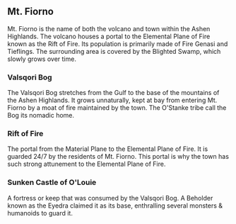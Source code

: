 ## Mt. Fiorno

Mt. Fiorno is the name of both the volcano and town within the Ashen Highlands. The volcano houses a portal to the Elemental Plane of Fire known as the Rift of Fire. Its population is primarily made of Fire Genasi and Tieflings. The surrounding area is covered by the Blighted Swamp, which slowly grows over time.

### Valsqori Bog

The Valsqori Bog stretches from the Gulf to the base of the mountains of the Ashen Highlands. It grows unnaturally, kept at bay from entering Mt. Fiorno by a moat of fire maintained by the town. The O'Stanke tribe call the Bog its nomadic home.

### Rift of Fire

The portal from the Material Plane to the Elemental Plane of Fire. It is guarded 24/7 by the residents of Mt. Fiorno. This portal is why the town has such strong attunement to the Elemental Plane of Fire.

### Sunken Castle of O'Louie

A fortress or keep that was consumed by the Valsqori Bog. A Beholder known as the Eyedra claimed it as its base, enthralling several monsters & humanoids to guard it.
